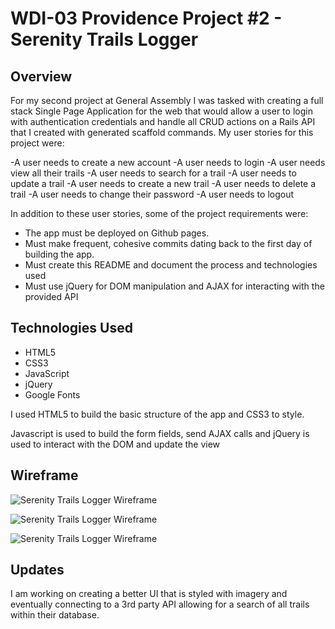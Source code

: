 # WDI-03 Providence Project \#2 - Serenity Trails Logger

## Overview

For my second project at General Assembly I was tasked with creating a full stack Single
Page Application for the web that would allow a user to login with authentication
credentials and handle all CRUD actions on a Rails API that I created with generated scaffold
commands.  My user stories for this project were:

-A user needs to create a new account
-A user needs to login
-A user needs view all their trails
-A user needs to search for a trail
-A user needs to update a trail
-A user needs to create a new trail
-A user needs to delete a trail
-A user needs to change their password
-A user needs to logout


In addition to these user stories, some of the project requirements were:

- The app must be deployed on Github pages.
- Must make frequent, cohesive commits dating back to the first day of building the app.
- Must create this README and document the process and technologies used
- Must use jQuery for DOM manipulation and AJAX for interacting with the provided API

## Technologies Used

- HTML5
- CSS3
- JavaScript
- jQuery
- Google Fonts

I used HTML5 to build the basic structure of the app and CSS3 to style.

Javascript is used to build the form fields, send AJAX calls and jQuery is used to interact with the DOM and update the view

## Wireframe
![Serenity Trails Logger Wireframe](https://github.com/coggeshall2/full-stack-project-front-end/blob/master/Wireframe_1.jpg)

![Serenity Trails Logger Wireframe](https://github.com/coggeshall2/full-stack-project-front-end/blob/master/Wireframe_2.jpg)

![Serenity Trails Logger Wireframe](https://github.com/coggeshall2/full-stack-project-front-end/blob/master/Wireframe_3.jpg)

## Updates
I am working on creating a better UI that is styled with imagery and eventually connecting to a 3rd party API allowing for a search of all trails within their database.
